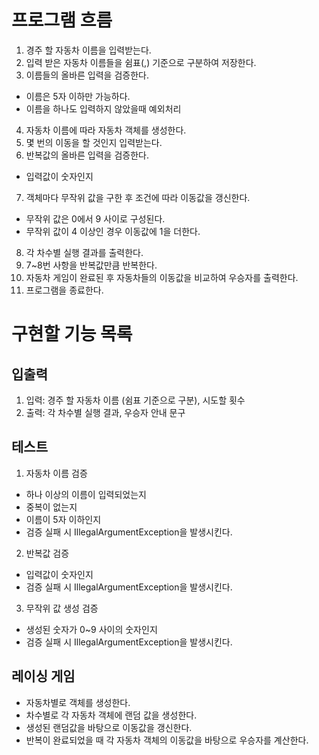 # 프로그램 흐름
1. 경주 할 자동차 이름을 입력받는다.
2. 입력 받은 자동차 이름들을 쉼표(,) 기준으로 구분하여 저장한다.
3. 이름들의 올바른 입력을 검증한다.
 - 이름은 5자 이하만 가능하다.
 - 이름을 하나도 입력하지 않았을때 예외처리
4. 자동차 이름에 따라 자동차 객체를 생성한다.
5. 몇 번의 이동을 할 것인지 입력받는다.
6. 반복값의 올바른 입력을 검증한다.
 - 입력값이 숫자인지
7. 객체마다 무작위 값을 구한 후 조건에 따라 이동값을 갱신한다.
- 무작위 값은 0에서 9 사이로 구성된다.
- 무작위 값이 4 이상인 경우 이동값에 1을 더한다.
8. 각 차수별 실행 결과를 출력한다.
9. 7~8번 사항을 반복값만큼 반복한다.
10. 자동차 게임이 완료된 후 자동차들의 이동값을 비교하여 우승자를 출력한다.
11. 프로그램을 종료한다.
# 구현할 기능 목록
## 입출력
1. 입력: 경주 할 자동차 이름 (쉼표 기준으로 구분), 시도할 횟수
2. 출력: 각 차수별 실행 결과, 우승자 안내 문구
## 테스트
1. 자동차 이름 검증
- 하나 이상의 이름이 입력되었는지
- 중복이 없는지
- 이름이 5자 이하인지
- 검증 실패 시 IllegalArgumentException을 발생시킨다.
2. 반복값 검증
- 입력값이 숫자인지
- 검증 실패 시 IllegalArgumentException을 발생시킨다.
3. 무작위 값 생성 검증
- 생성된 숫자가 0~9 사이의 숫자인지
- 검증 실패 시 IllegalArgumentException을 발생시킨다.
## 레이싱 게임
- 자동차별로 객체를 생성한다.
- 차수별로 각 자동차 객체에 랜덤 값을 생성한다.
- 생성된 랜덤값을 바탕으로 이동값을 갱신한다.
- 반복이 완료되었을 때 각 자동차 객체의 이동값을 바탕으로 우승자를 계산한다.